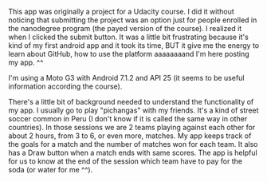 This app was originally a project for a Udacity course. I did it without noticing that submitting the project was an option just for people enrolled in the nanodegree program (the payed version of the course). I realized it when I clicked the submit button. It was a little bit frustrating because it's kind of my first android app and it took its time, BUT it give me the energy to learn about GitHub, how to use the platform aaaaaaaand I'm here posting my app. ^^

I'm using a Moto G3 with Android 7.1.2 and API 25 (it seems to be useful information according the course).

There's a little bit of background needed to understand the functionality of my app. I usually go to play "pichangas" with my friends. It's a kind of street soccer common in Peru (I don't know if it is called the same way in other countries). In those sessions we are 2 teams playing against each other for about 2 hours, from 3 to 6, or even more, matches. My app keeps track of the goals for a match and the number of matches won for each team. It also has a Draw button when a match ends with same scores. The app is helpful for us to know at the end of the session which team have to pay for the soda (or water for me ^^).
